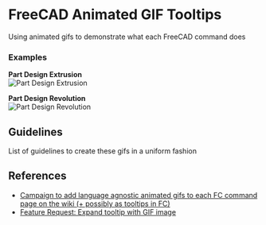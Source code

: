 # FreeCAD Animated GIF Tooltips
Using animated gifs to demonstrate what each FreeCAD command does

### Examples
**Part Design Extrusion**  
![Part Design Extrusion](https://1.bp.blogspot.com/-4p3fUd1hVH4/VvQ4DLegLGI/AAAAAAAACwU/dIlUN00yo9kR6yzn0VhDq44Co38Jt4ilA/s1600/out-1_0-18.gif)

**Part Design Revolution**  
![Part Design Revolution](https://2.bp.blogspot.com/-lwBJamnY518/VvQ4DlPOxRI/AAAAAAAACwY/RBwjZfyW6lYVSFrn5rnw4yhOgnavcietg/s1600/revolution.gif)

## Guidelines 
List of guidelines to create these gifs in a uniform fashion

## References 
* [Campaign to add language agnostic animated gifs to each FC command page on the wiki (+ possibly as tooltips in FC)](https://forum.freecadweb.org/viewtopic.php?f=21&t=22781)  
* [Feature Request: Expand tooltip with GIF image](https://forum.freecadweb.org/viewtopic.php?f=8&t=14972)  
